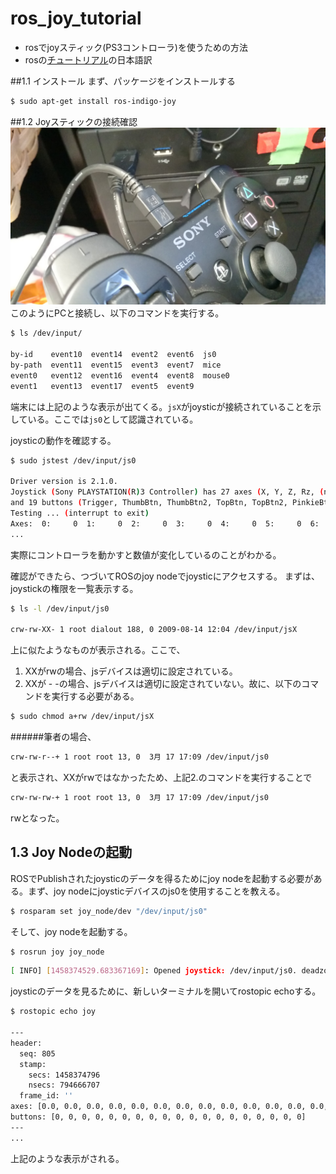 # ros_joy_tutorial

* rosでjoyスティック(PS3コントローラ)を使うための方法
* rosの[チュートリアル](http://wiki.ros.org/joy/Tutorials/ConfiguringALinuxJoystick)の日本語訳

##1.1 インストール
まず、パッケージをインストールする

```bash
$ sudo apt-get install ros-indigo-joy
```

##1.2 Joyスティックの接続確認
![joy](joystic.jpg)
このようにPCと接続し、以下のコマンドを実行する。
```bash
$ ls /dev/input/

by-id    event10  event14  event2  event6  js0
by-path  event11  event15  event3  event7  mice
event0   event12  event16  event4  event8  mouse0
event1   event13  event17  event5  event9
```
端末には上記のような表示が出てくる。`jsX`がjoysticが接続されていることを示している。ここでは`js0`として認識されている。

joysticの動作を確認する。
```bash
$ sudo jstest /dev/input/js0

Driver version is 2.1.0.
Joystick (Sony PLAYSTATION(R)3 Controller) has 27 axes (X, Y, Z, Rz, (null), (null), (null), (null), (null), (null), (null), (null), (null), (null), (null), (null), (null), (null), (null), (null), (null), (null), (null), (null), (null), (null), (null))
and 19 buttons (Trigger, ThumbBtn, ThumbBtn2, TopBtn, TopBtn2, PinkieBtn, BaseBtn, BaseBtn2, BaseBtn3, BaseBtn4, BaseBtn5, BaseBtn6, BtnDead, BtnA, BtnB, BtnC, (null), (null), (null)).
Testing ... (interrupt to exit)
Axes:  0:     0  1:     0  2:     0  3:     0  4:     0  5:     0  6:     0  7:     0  8:     0  9:     0 10:     0 11:     0 12:     0 13:     0 14:     0 15:     0 16:     0 17:     0 18:     0 19:     0 20:     0 21:     0 22:     0 23:     0 24:     0 25:     0 26:     0 Buttons:  0:off  1:off  2:off  3:off  4:off  5:off  6:off  7:off  8:off  9:off 10:off 11:off 12:off 13:off 14:off 15:off 16:off
...
```
実際にコントローラを動かすと数値が変化しているのことがわかる。

確認ができたら、つづいてROSのjoy nodeでjoysticにアクセスする。
まずは、joystickの権限を一覧表示する。
```bash
$ ls -l /dev/input/js0

crw-rw-XX- 1 root dialout 188, 0 2009-08-14 12:04 /dev/input/jsX
```
上に似たようなものが表示される。ここで、

1. XXがrwの場合、jsデバイスは適切に設定されている。
2. XXが - -の場合、jsデバイスは適切に設定されていない。故に、以下のコマンドを実行する必要がある。
  
  ```bash
  $ sudo chmod a+rw /dev/input/jsX
  ```

######筆者の場合、
```bash
crw-rw-r--+ 1 root root 13, 0  3月 17 17:09 /dev/input/js0
```
と表示され、XXがrwではなかったため、上記2.のコマンドを実行することで
```bash
crw-rw-rw-+ 1 root root 13, 0  3月 17 17:09 /dev/input/js0
```
rwとなった。


## 1.3 Joy Nodeの起動
ROSでPublishされたjoysticのデータを得るためにjoy nodeを起動する必要がある。まず、joy nodeにjoysticデバイスのjs0を使用することを教える。
```bash
$ rosparam set joy_node/dev "/dev/input/js0"
```
そして、joy nodeを起動する。
```bash
$ rosrun joy joy_node
```
```bash
[ INFO] [1458374529.683367169]: Opened joystick: /dev/input/js0. deadzone_: 0.050000.
```

joysticのデータを見るために、新しいターミナルを開いてrostopic echoする。
```bash
$ rostopic echo joy

---
header: 
  seq: 805
  stamp: 
    secs: 1458374796
    nsecs: 794666707
  frame_id: ''
axes: [0.0, 0.0, 0.0, 0.0, 0.0, 0.0, 0.0, 0.0, 0.0, 0.0, 0.0, 0.0, 0.0, 0.0, 0.0, 0.0, 0.0, 0.0, 0.0, 0.0, 0.0, 0.0, 0.0, 0.0, 0.0, 0.07863013446331024, 0.0]
buttons: [0, 0, 0, 0, 0, 0, 0, 0, 0, 0, 0, 0, 0, 0, 0, 0, 0, 0, 0]
---
...
```
上記のような表示がされる。




